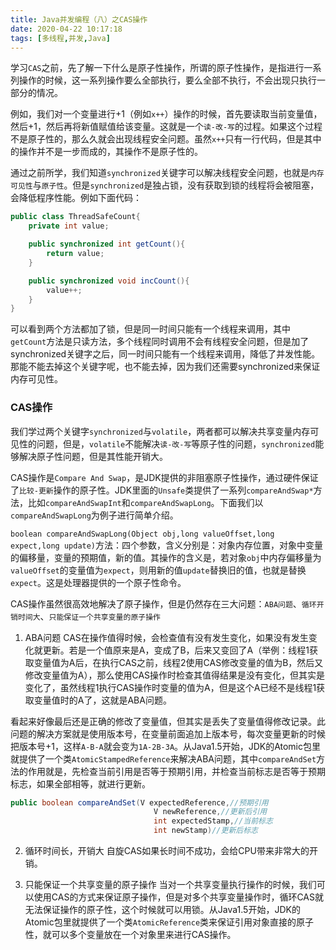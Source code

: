 ```yaml
---
title: Java并发编程（八）之CAS操作
date: 2020-04-22 10:17:18
tags: [多线程,并发,Java]
---
```


学习`CAS`之前，先了解一下什么是原子性操作，所谓的原子性操作，是指进行一系列操作的时候，这一系列操作要么全部执行，要么全部不执行，不会出现只执行一部分的情况。

例如，我们对一个变量进行+1（例如`x++`）操作的时候，首先要读取当前变量值，然后+1，然后再将新值赋值给该变量。这就是一个`读-改-写`的过程。如果这个过程不是原子性的，那么久就会出现线程安全问题。虽然`x++`只有一行代码，但是其中的操作并不是一步而成的，其操作不是原子性的。

通过之前所学，我们知道`synchronized`关键字可以解决线程安全问题，也就是`内存可见性`与`原子性`。但是`synchronized`是独占锁，没有获取到锁的线程将会被阻塞，会降低程序性能。例如下面代码：

```java
public class ThreadSafeCount{
    private int value;

    public synchronized int getCount(){
        return value;
    }

    public synchronized void incCount(){
        value++;
    }
}
```

可以看到两个方法都加了锁，但是同一时间只能有一个线程来调用，其中`getCount`方法是只读方法，多个线程同时调用不会有线程安全问题，但是加了synchronized关键字之后，同一时间只能有一个线程来调用，降低了并发性能。那能不能去掉这个关键字呢，也不能去掉，因为我们还需要synchronized来保证内存可见性。

### CAS操作

我们学过两个关键字`synchronized`与`volatile`，两者都可以解决共享变量内存可见性的问题，但是，`volatile`不能解决`读-改-写`等原子性的问题，`synchronized`能够解决原子性问题，但是其性能开销大。

CAS操作是`Compare And Swap`，是JDK提供的非阻塞原子性操作，通过硬件保证了`比较-更新`操作的原子性。JDK里面的`Unsafe`类提供了一系列`compareAndSwap*`方法，比如`compareAndSwapInt`和`compareAndSwapLong`。下面我们以`compareAndSwapLong`为例子进行简单介绍。

`boolean compareAndSwapLong(Object obj,long valueOffset,long expect,long update)`方法：四个参数，含义分别是：对象内存位置，对象中变量的偏移量，变量的预期值，新的值。其操作的含义是，若对象`obj`中内存偏移量为`valueOffset`的变量值为`expect`，则用新的值`update`替换旧的值，也就是替换`expect`。这是处理器提供的一个原子性命令。

CAS操作虽然很高效地解决了原子操作，但是仍然存在三大问题：`ABA问题`、`循环开销时间大`、`只能保证一个共享变量的原子操作`

1. ABA问题
CAS在操作值得时候，会检查值有没有发生变化，如果没有发生变化就更新。若是一个值原来是A，变成了B，后来又变回了A（举例：线程1获取变量值为A后，在执行CAS之前，线程2使用CAS修改变量的值为B，然后又修改变量值为A），那么使用CAS操作时检查其值得结果是没有变化，但其实是变化了，虽然线程1执行CAS操作时变量的值为A，但是这个A已经不是线程1获取变量值时的A了，这就是ABA问题。

看起来好像最后还是正确的修改了变量值，但其实是丢失了变量值得修改记录。此问题的解决方案就是使用版本号，在变量前面追加上版本号，每次变量更新的时候把版本号+1，这样`A-B-A`就会变为`1A-2B-3A`。从Java1.5开始，JDK的Atomic包里就提供了一个类`AtomicStampedReference`来解决ABA问题，其中`compareAndSet`方法的作用就是，先检查当前引用是否等于预期引用，并检查当前标志是否等于预期标志，如果全部相等，就进行更新。
```java
public boolean compareAndSet(V expectedReference,//预期引用
                                V newReference,//更新后引用
                                int expectedStamp,//当前标志
                                int newStamp)//更新后标志
```
2. 循环时间长，开销大
自旋CAS如果长时间不成功，会给CPU带来非常大的开销。

3. 只能保证一个共享变量的原子操作
当对一个共享变量执行操作的时候，我们可以使用CAS的方式来保证原子操作，但是对多个共享变量操作时，循环CAS就无法保证操作的原子性，这个时候就可以用锁。从Java1.5开始，JDK的Atomic包里就提供了一个类`AtomicReference`类来保证引用对象直接的原子性，就可以多个变量放在一个对象里来进行CAS操作。